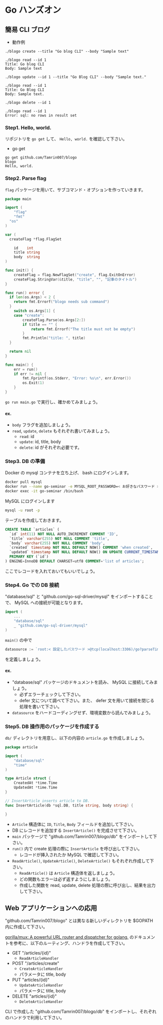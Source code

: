 # Go ハンズオン

## 簡易 CLI ブログ

- 動作例

```text
./blogo create --title "Go blog CLI" --body "Sample text"

./blogo read --id 1
Title: Go blog CLI
Body: Sample text

./blogo update --id 1 --title "Go Blog CLI" --body "Sample text."

./blogo read --id 1
Title: Go Blog CLI
Body: Sample text.

./blogo delete --id 1

./blogo read --id 1
Error: sql: no rows in result set
```

### Step1. Hello, world.

リポジトリを `go get` して、 `Hello, world.` を確認して下さい。

- go get

```
go get github.com/Tamrin007/blogo
blogo
Hello, world.
```

### Step2. Parse flag

`flag` パッケージを用いて、サブコマンド・オプションを作っていきます。

```go
package main

import (
	"flag"
	"fmt"
  "os"
)

var (
  createFlag *flag.FlagSet

	id    int
	title string
	body  string
)

func init() {
	createFlag = flag.NewFlagSet("create", flag.ExitOnError)
	createFlag.StringVar(&title, "title", "", "記事のタイトル")
}

func run() error {
  if len(os.Args) < 2 {
    return fmt.Errorf("blogo needs sub command")
  }
	switch os.Args[1] {
	case "create":
		createFlag.Parse(os.Args[2:])
		if title == "" {
			return fmt.Errorf("The title must not be empty")
		}
		fmt.Println("title: ", title)
  }

  return nil
}

func main() {
	err = run()
	if err != nil {
		fmt.Fprintf(os.Stderr, "Error: %s\n", err.Error())
		os.Exit(1)
	}
}
```

`go run main.go` で実行し、確かめてみましょう。

#### ex.

- `body` フラグを追加しましょう。
- `read`, `update`, `delete` もそれぞれ書いてみましょう。
  - `read`: id
  - `update`: id, title, body
  - `delete`: id がそれぞれ必要です。

### Step3. DB の準備

Docker の mysql コンテナを立ち上げ、 bash にログインします。

```sh
docker pull mysql
docker run --name go-seminar -e MYSQL_ROOT_PASSWORD=< お好きなパスワード > -d -p 3306:3306 mysql
docker exec -it go-seminar /bin/bash
```

MySQL にログインします

```sh
mysql -u root -p
```

テーブルを作成しておきます。

```sql
CREATE TABLE `articles` (
  `id` int(11) NOT NULL AUTO_INCREMENT COMMENT 'ID',
  `title` varchar(255) NOT NULL COMMENT 'title',
  `body` varchar(255) NOT NULL COMMENT 'body',
  `created` timestamp NOT NULL DEFAULT NOW() COMMENT 'when created',
  `updated` timestamp NOT NULL DEFAULT NOW() ON UPDATE CURRENT_TIMESTAMP COMMENT 'when last updated',
  PRIMARY KEY (`id`)
) ENGINE=InnoDB DEFAULT CHARSET=utf8 COMMENT='list of articles';
```

ここでレコードを入れておいてもいいでしょう。

### Step4. Go での DB 接続

"database/sql" と "github.com/go-sql-driver/mysql" をインポートすることで、 MySQL への接続が可能となります。

```go
import (
	...
	"database/sql"
	_ "github.com/go-sql-driver/mysql"
)
```

`main()` の中で

```go
datasource := `root:< 設定したパスワード >@tcp(localhost:3306)/go?parseTime=true&collation=utf8_general_ci&interpolateParams=true`
```

を定義しましょう。

#### ex.

- "database/sql" パッケージのドキュメントを読み、 MySQL に接続してみましょう。
  - 必ずエラーチェックして下さい。
  - defer 文について調べて下さい。また、 defer 文を用いて接続を閉じる処理を書いて下さい。
- `datasource` をハードコーディングせず、環境変数から読んでみましょう。

### Step5. DB 操作用のパッケージを作成する

`db/` ディレクトリを用意し、以下の内容の `article.go` を作成しましょう。

```go
package article

import (
	"database/sql"
	"time"
)

type Article struct {
	CreatedAt *time.Time
	UpdatedAt *time.Time
}

// InsertArticle inserts article to DB.
func InsertArticle(db *sql.DB, title string, body string) {

}
```

- `Article` 構造体に `ID`, `Title`, `Body` フィールドを追加して下さい。
- DB にレコードを追加する `InsertArticle()` を完成させて下さい。
- `main` パッケージで "github.com/Tamrin007/blogo/db" をインポートして下さい。
- `run()` 内で create 処理の際に `InsertArticle` を呼び出して下さい。
  - レコードが挿入されたか MySQL で確認して下さい。
- `ReadArticle()`, `UpdateArticle()`, `DeleteArticle()` もそれぞれ作成して下さい。
  - `ReadArticle()` は `Article` 構造体を返しましょう。
  - どの関数もエラーは必ず返すようにしましょう。
  - 作成した関数を read, update, delete 処理の際に呼び出し、結果を出力して下さい。

## Web アプリケーションへの応用

"github.com/Tamrin007/blogo" とは異なる新しいディレクトリを $GOPATH 内に作成して下さい。

[gorilla/mux: A powerful URL router and dispatcher for golang.](https://github.com/gorilla/mux) のドキュメントを参考に、以下のルーティング、ハンドラを作成して下さい。

- GET "/articles/{id}"
  - `ReadArticleHandler`
- POST "/articles/create"
  - `CreateArticleHandler`
  - パラメータに title, body
- PUT "articles/{id}"
  - `UpdateArticleHandler`
  - パラメータに title, body
- DELETE "articles/{id}"
  - `DeleteArticleHandler`

CLI で作成した "github.com/Tamrin007/blogo/db" をインポートし、それぞれのハンドラで利用して下さい。
